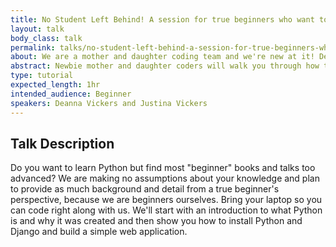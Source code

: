 ```yaml
---
title: No Student Left Behind! A session for true beginners who want to learn Python/Django
layout: talk
body_class: talk
permalink: talks/no-student-left-behind-a-session-for-true-beginners-who-want-to-learn-pythondjango
about: We are a mother and daughter coding team and we're new at it! Deanna (mom) just graduated from Nashville Software School and Justina (daughter) is a current student. We're both really energized by the welcoming community of tech in Nashville and want to make 'giving back' a part of our journey from the very beginning.  Throughout our short time of learning so far, we have noticed many tutorials and books that are aimed at beginners go right above the heads of most beginners. We are highly empathetic, super friendly and very motivated to help others. Our goal is to encourage and support all beginners and keep people from quitting before they even get going. There's no better time for us to identify what qualifies as "beginner" then right now while we are learning it for the first time. When we're not studying together, we are planning outdoor adventures, listening to music and doing arts and crafts. 
abstract: Newbie mother and daughter coders will walk you through how to create your first Django web app. You'll learn how to set up an environment in the terminal and start building a small application as a code-along exercise. We'll discuss the history and uses of Python/Django too.
type: tutorial
expected_length: 1hr
intended_audience: Beginner
speakers: Deanna Vickers and Justina Vickers
---
```


## Talk Description

Do you want to learn Python but find most "beginner" books and talks too advanced? We are making no assumptions about your knowledge and plan to provide as much background and detail from a true beginner's perspective, because we are beginners ourselves. Bring your laptop so you can code right along with us. We'll start with an introduction to what Python is and why it was created and then show you how to install Python and Django and build a simple web application.
